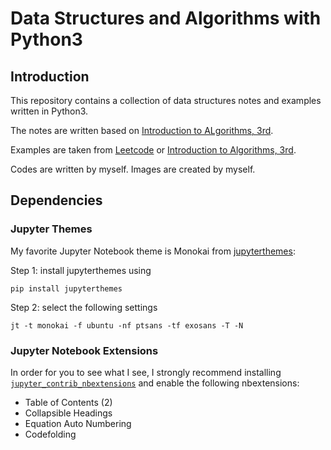 # Data Structures and Algorithms with Python3 

## Introduction 

This repository contains a collection of data structures notes and examples written in Python3.   

The notes are written based on [Introduction to ALgorithms, 3rd](https://mitpress.mit.edu/books/introduction-algorithms-third-edition).

Examples are taken from [Leetcode](https://leetcode.com/) or [Introduction to Algorithms, 3rd](https://mitpress.mit.edu/books/introduction-algorithms-third-edition).

Codes are written by myself. Images are created by myself. 

## Dependencies 

### Jupyter Themes 
My favorite Jupyter Notebook theme is Monokai from [jupyterthemes](https://github.com/dunovank/jupyter-themes):

Step 1: install jupyterthemes using 

``pip install jupyterthemes``

Step 2: select the following settings 

``jt -t monokai -f ubuntu -nf ptsans -tf exosans -T -N``

### Jupyter Notebook Extensions 

In order for you to see what I see, I strongly recommend installing [``jupyter_contrib_nbextensions``](https://jupyter-contrib-nbextensions.readthedocs.io/en/latest/index.html) 
and enable the following nbextensions:

- Table of Contents (2)
- Collapsible Headings
- Equation Auto Numbering 
- Codefolding 




